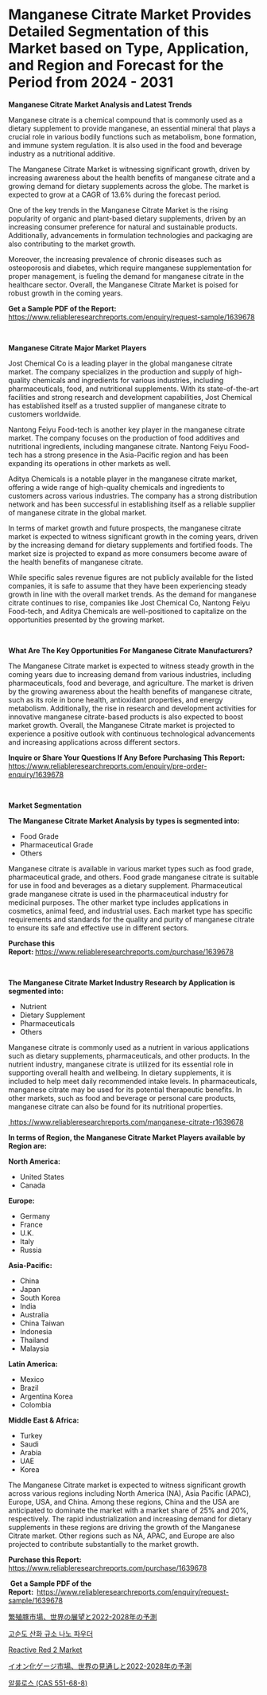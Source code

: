 <p><h1>Manganese Citrate Market Provides Detailed Segmentation of this Market based on Type, Application, and Region and Forecast for the Period from 2024 - 2031</h1></p><p><strong>Manganese Citrate Market Analysis and Latest Trends</strong></p>
<p><p>Manganese citrate is a chemical compound that is commonly used as a dietary supplement to provide manganese, an essential mineral that plays a crucial role in various bodily functions such as metabolism, bone formation, and immune system regulation. It is also used in the food and beverage industry as a nutritional additive.</p><p>The Manganese Citrate Market is witnessing significant growth, driven by increasing awareness about the health benefits of manganese citrate and a growing demand for dietary supplements across the globe. The market is expected to grow at a CAGR of 13.6% during the forecast period.</p><p>One of the key trends in the Manganese Citrate Market is the rising popularity of organic and plant-based dietary supplements, driven by an increasing consumer preference for natural and sustainable products. Additionally, advancements in formulation technologies and packaging are also contributing to the market growth.</p><p>Moreover, the increasing prevalence of chronic diseases such as osteoporosis and diabetes, which require manganese supplementation for proper management, is fueling the demand for manganese citrate in the healthcare sector. Overall, the Manganese Citrate Market is poised for robust growth in the coming years.</p></p>
<p><strong>Get a Sample PDF of the Report:&nbsp;</strong> <a href="https://www.reliableresearchreports.com/enquiry/request-sample/1639678">https://www.reliableresearchreports.com/enquiry/request-sample/1639678</a></p>
<p>&nbsp;</p>
<p><strong>Manganese Citrate Major Market Players</strong></p>
<p><p>Jost Chemical Co is a leading player in the global manganese citrate market. The company specializes in the production and supply of high-quality chemicals and ingredients for various industries, including pharmaceuticals, food, and nutritional supplements. With its state-of-the-art facilities and strong research and development capabilities, Jost Chemical has established itself as a trusted supplier of manganese citrate to customers worldwide.</p><p>Nantong Feiyu Food-tech is another key player in the manganese citrate market. The company focuses on the production of food additives and nutritional ingredients, including manganese citrate. Nantong Feiyu Food-tech has a strong presence in the Asia-Pacific region and has been expanding its operations in other markets as well.</p><p>Aditya Chemicals is a notable player in the manganese citrate market, offering a wide range of high-quality chemicals and ingredients to customers across various industries. The company has a strong distribution network and has been successful in establishing itself as a reliable supplier of manganese citrate in the global market.</p><p>In terms of market growth and future prospects, the manganese citrate market is expected to witness significant growth in the coming years, driven by the increasing demand for dietary supplements and fortified foods. The market size is projected to expand as more consumers become aware of the health benefits of manganese citrate.</p><p>While specific sales revenue figures are not publicly available for the listed companies, it is safe to assume that they have been experiencing steady growth in line with the overall market trends. As the demand for manganese citrate continues to rise, companies like Jost Chemical Co, Nantong Feiyu Food-tech, and Aditya Chemicals are well-positioned to capitalize on the opportunities presented by the growing market.</p></p>
<p>&nbsp;</p>
<p><strong>What Are The Key Opportunities For Manganese Citrate Manufacturers?</strong></p>
<p><p>The Manganese Citrate market is expected to witness steady growth in the coming years due to increasing demand from various industries, including pharmaceuticals, food and beverage, and agriculture. The market is driven by the growing awareness about the health benefits of manganese citrate, such as its role in bone health, antioxidant properties, and energy metabolism. Additionally, the rise in research and development activities for innovative manganese citrate-based products is also expected to boost market growth. Overall, the Manganese Citrate market is projected to experience a positive outlook with continuous technological advancements and increasing applications across different sectors.</p></p>
<p><strong>Inquire or Share Your Questions If Any Before Purchasing This Report:</strong> <a href="https://www.reliableresearchreports.com/enquiry/pre-order-enquiry/1639678">https://www.reliableresearchreports.com/enquiry/pre-order-enquiry/1639678</a></p>
<p>&nbsp;</p>
<p><strong>Market Segmentation</strong></p>
<p><strong>The Manganese Citrate Market Analysis by types is segmented into:</strong></p>
<p><ul><li>Food Grade</li><li>Pharmaceutical Grade</li><li>Others</li></ul></p>
<p><p>Manganese citrate is available in various market types such as food grade, pharmaceutical grade, and others. Food grade manganese citrate is suitable for use in food and beverages as a dietary supplement. Pharmaceutical grade manganese citrate is used in the pharmaceutical industry for medicinal purposes. The other market type includes applications in cosmetics, animal feed, and industrial uses. Each market type has specific requirements and standards for the quality and purity of manganese citrate to ensure its safe and effective use in different sectors.</p></p>
<p><strong>Purchase this Report:&nbsp;</strong><a href="https://www.reliableresearchreports.com/purchase/1639678">https://www.reliableresearchreports.com/purchase/1639678</a></p>
<p>&nbsp;</p>
<p><strong>The Manganese Citrate Market Industry Research by Application is segmented into:</strong></p>
<p><ul><li>Nutrient</li><li>Dietary Supplement</li><li>Pharmaceuticals</li><li>Others</li></ul></p>
<p><p>Manganese citrate is commonly used as a nutrient in various applications such as dietary supplements, pharmaceuticals, and other products. In the nutrient industry, manganese citrate is utilized for its essential role in supporting overall health and wellbeing. In dietary supplements, it is included to help meet daily recommended intake levels. In pharmaceuticals, manganese citrate may be used for its potential therapeutic benefits. In other markets, such as food and beverage or personal care products, manganese citrate can also be found for its nutritional properties.</p></p>
<p><a href="https://www.reliableresearchreports.com/manganese-citrate-r1639678">&nbsp;https://www.reliableresearchreports.com/manganese-citrate-r1639678</a></p>
<p><strong>In terms of Region, the Manganese Citrate Market Players available by Region are:</strong></p>
<p>
    <p> <strong> North America: </strong>
        <ul>
            <li>United States</li>
            <li>Canada</li>
        </ul>
        </p> 
    <p> <strong> Europe: </strong>
        <ul>
            <li>Germany</li>
            <li>France</li>
            <li>U.K.</li>
            <li>Italy</li>
            <li>Russia</li>
        </ul>
        </p> 
    <p> <strong> Asia-Pacific: </strong>
        <ul>
            <li>China</li>
            <li>Japan</li>
            <li>South Korea</li>
            <li>India</li>
            <li>Australia</li>
            <li>China Taiwan</li>
            <li>Indonesia</li>
            <li>Thailand</li>
            <li>Malaysia</li>
        </ul>
        </p> 
    <p> <strong> Latin America: </strong>
        <ul>
            <li>Mexico</li>
            <li>Brazil</li>
            <li>Argentina Korea</li>
            <li>Colombia</li>
        </ul>
        </p> 
    <p> <strong> Middle East & Africa: </strong>
        <ul>
            <li>Turkey</li>
            <li>Saudi</li>
            <li>Arabia</li>
            <li>UAE</li>
            <li>Korea</li>
        </ul>
    </p>
    </p>
<p><p>The Manganese Citrate market is expected to witness significant growth across various regions including North America (NA), Asia Pacific (APAC), Europe, USA, and China. Among these regions, China and the USA are anticipated to dominate the market with a market share of 25% and 20%, respectively. The rapid industrialization and increasing demand for dietary supplements in these regions are driving the growth of the Manganese Citrate market. Other regions such as NA, APAC, and Europe are also projected to contribute substantially to the market growth.</p></p>
<p><strong>Purchase this Report: </strong><a href="https://www.reliableresearchreports.com/purchase/1639678">https://www.reliableresearchreports.com/purchase/1639678</a></p>
<p>&nbsp;<strong>Get a Sample PDF of the Report:&nbsp;&nbsp;</strong><a href="https://www.reliableresearchreports.com/enquiry/request-sample/1639678">https://www.reliableresearchreports.com/enquiry/request-sample/1639678</a></p>
<p><strong></strong></p>
<p><p><a href="https://medium.com/@nairn_boy/%E8%B1%9A%E3%81%AE%E9%A3%BC%E8%82%B2%E5%B8%82%E5%A0%B4-%E3%82%B0%E3%83%AD%E3%83%BC%E3%83%90%E3%83%AB%E5%B1%95%E6%9C%9B%E3%81%A8%E4%BA%88%E6%B8%AC2022-2028%E5%B8%82%E5%A0%B4%E5%B1%95%E6%9C%9B-%E5%AE%8C%E5%85%A8%E3%81%AA%E7%94%A3%E6%A5%AD%E5%88%86%E6%9E%90-2024%E5%B9%B4%E3%81%8B%E3%82%892031%E5%B9%B4%E3%81%BE%E3%81%A7-eac1ee7567ee">繁殖豚市場、世界の展望と2022-2028年の予測</a></p><p><a href="https://medium.com/@rftpfxyq44/%EA%B3%A0%EC%88%9C%EB%8F%84-%EC%8B%A4%EB%A6%AC%EC%BD%98-%EC%82%B0%ED%99%94%EB%AC%BC-%EB%82%98%EB%85%B8%EB%B6%84%EB%A7%90-%EC%8B%9C%EC%9E%A5-%EA%B7%9C%EB%AA%A8-%EC%A0%90%EC%9C%A0%EC%9C%A8-%EB%B0%8F-%ED%8A%B8%EB%A0%8C%EB%93%9C-%EB%B6%84%EC%84%9D-%EB%B3%B4%EA%B3%A0%EC%84%9C-%EC%A0%9C%ED%92%88%EB%B3%84-2n-3n-4n-5n-%EB%B0%8F-%EC%84%B8%EA%B7%B8%EB%A8%BC%ED%8A%B8-%EC%98%88%EC%B8%A1-2024-2031-1c4cac5d9d2f">고순도 산화 규소 나노 파우더</a></p><p><a href="https://github.com/JameTravis/Market-Research-Report-List-5/blob/main/reactive-red-2-market.md">Reactive Red 2 Market</a></p><p><a href="https://medium.com/@murraycod1929/%E3%82%A4%E3%82%AA%E3%83%B3%E5%8C%96%E3%82%B2%E3%83%BC%E3%82%B8%E5%B8%82%E5%A0%B4-%E3%82%B0%E3%83%AD%E3%83%BC%E3%83%90%E3%83%AB%E5%B1%95%E6%9C%9B%E3%81%8A%E3%82%88%E3%81%B32022%E5%B9%B4%E3%81%8B%E3%82%892028%E5%B9%B4%E3%81%BE%E3%81%A7%E3%81%AE%E4%BA%88%E6%B8%AC%E5%B8%82%E5%A0%B4-%E7%94%A3%E6%A5%AD%E5%8B%95%E5%90%91%E3%81%8A%E3%82%88%E3%81%B32024%E5%B9%B4%E3%81%8B%E3%82%892031%E5%B9%B4%E3%81%BE%E3%81%A7%E3%81%AE%E4%BA%88%E6%B8%AC%E6%9C%9F%E9%96%93%E3%81%AB%E9%96%A2%E3%81%99%E3%82%8B%E6%83%85%E5%A0%B1-f44880dfe368">イオン化ゲージ市場、世界の見通しと2022-2028年の予測</a></p><p><a href="https://medium.com/@rftpfxyq44/2024%EB%85%84%EB%B6%80%ED%84%B0-2031%EB%85%84%EA%B9%8C%EC%A7%80-%EC%97%B0%ED%8F%89%EA%B7%A0-%EC%84%B1%EC%9E%A5%EB%A5%A0%EB%A1%9C-%ED%99%95%EB%8C%80%EB%90%98%EA%B3%A0-%EC%9E%88%EB%8A%94-allulose-cas-551-68-8-%EC%8B%9C%EC%9E%A5-%EA%B7%9C%EB%AA%A8%EC%97%90-%EB%8C%80%ED%95%9C-%ED%86%B5%EC%B0%B0%EB%A0%A5-e92ee3528352">알룰로스 (CAS 551-68-8)</a></p></p>